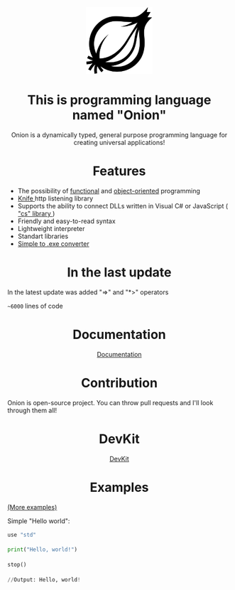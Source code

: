 
<div align="center">
<p>
    <img src="Onion.png" width="150" alt="Onion">
</p>

<h1>This is programming language named "Onion"</h1>

Onion is a dynamically typed, general purpose programming language for creating universal applications!
</div>

<h1 align="center"> Features </h1>

 - The possibility of <a href="https://github.com/bas1c1/Onion/wiki/%D0%A4%D1%83%D0%BD%D0%BA%D1%86%D0%B8%D0%BE%D0%BD%D0%B0%D0%BB%D1%8C%D0%BD%D0%BE%D0%B5-%D0%BF%D1%80%D0%BE%D0%B3%D1%80%D0%B0%D0%BC%D0%BC%D0%B8%D1%80%D0%BE%D0%B2%D0%B0%D0%BD%D0%B8%D0%B5">functional</a> and <a href="https://github.com/bas1c1/Onion/wiki/%D0%9E%D0%B1%D1%8A%D0%B5%D0%BA%D1%82%D0%BD%D0%BE-%D0%BE%D1%80%D0%B8%D0%B5%D0%BD%D1%82%D0%B8%D1%80%D0%BE%D0%B2%D0%B0%D0%BD%D0%BD%D0%BE%D0%B5-%D0%BF%D1%80%D0%BE%D0%B3%D1%80%D0%B0%D0%BC%D0%BC%D0%B8%D1%80%D0%BE%D0%B2%D0%B0%D0%BD%D0%B8%D0%B5-%D0%BD%D0%B0-Onion">object-oriented</a> programming
 - <a href="https://github.com/bas1c1/Knife"> Knife </a> http listening library
 - Supports the ability to connect DLLs written in Visual C# or JavaScript (<a href="https://github.com/bas1c1/OnionProgrammingLanguage/wiki/Библиотека-%22cs%22-(Работа-с-DLL-написанные-на-C%23-и-JavaScript)"> "cs" library </a>)
 - Friendly and easy-to-read syntax
 - Lightweight interpreter
 - Standart libraries
 - <a href="https://github.com/bas1c1/onion2exe">Simple to .exe converter</a>

<h1 align="center"> In the last update </h1>

In the latest update was added "=>" and "*>" operators

`~6000` lines of code

<div align="center">
    <h1 align="center"> Documentation </h1>
    <a href="https://github.com/bas1c1/OnionProgrammingLanguage/wiki"> Documentation </a>
</div>

<h1 align="center"> Contribution </h1>
Onion is open-source project. You can throw pull requests and I'll look through them all!

<div align="center">
    <h1> DevKit </h1>
    <a href="https://github.com/bas1c1/Onion/releases/tag/DevKit"> DevKit </a>
</div>

<h1 align="center"> Examples </h1>

<a href="https://github.com/bas1c1/Onion/tree/main/examples">(More examples)</a>

Simple "Hello world":

```py
use "std"

print("Hello, world!")

stop()

//Output: Hello, world!
```
